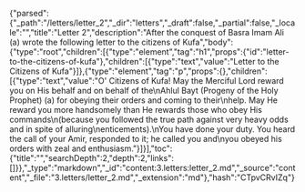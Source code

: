 {"parsed":{"_path":"/letters/letter_2","_dir":"letters","_draft":false,"_partial":false,"_locale":"","title":"Letter 2","description":"After the conquest of Basra Imam Ali (a) wrote the following letter to the citizens of Kufa","body":{"type":"root","children":[{"type":"element","tag":"h1","props":{"id":"letter-to-the-citizens-of-kufa"},"children":[{"type":"text","value":"Letter to the Citizens of Kufa"}]},{"type":"element","tag":"p","props":{},"children":[{"type":"text","value":"O' Citizens of Kufa! May the Merciful Lord reward you on His behalf and on behalf of the\nAhlul Bayt (Progeny of the Holy Prophet) (a) for obeying their orders and coming to their\nhelp. May He reward you more handsomely than He rewards those who obey His commands\n(because you followed the true path against very heavy odds and in spite of alluring\nenticements).\nYou have done your duty. You heard the call of your Amir, responded to it; he called you and\nyou obeyed his orders with zeal and enthusiasm."}]}],"toc":{"title":"","searchDepth":2,"depth":2,"links":[]}},"_type":"markdown","_id":"content:3.letters:letter_2.md","_source":"content","_file":"3.letters/letter_2.md","_extension":"md"},"hash":"CTpvCRvIZq"}
